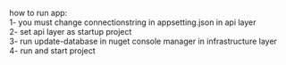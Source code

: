 how to run app:</br>
1- you must change connectionstring in appsetting.json in api layer</br>
2- set api layer as startup project</br>
3- run update-database in nuget console manager in infrastructure layer</br>
4- run and start project</br>
